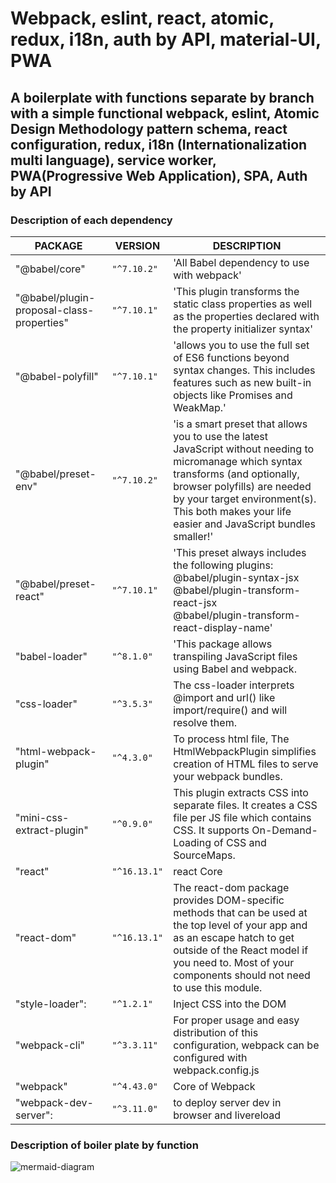  # Webpack, eslint, react, atomic, redux, i18n, auth by API, material-UI, PWA
## A boilerplate with functions separate by branch with a simple functional webpack, eslint, Atomic Design Methodology pattern  schema, react configuration, redux, i18n (Internationalization multi language), service worker, PWA(Progressive Web Application), SPA, Auth by API

### Description of each dependency

|PACKAGE|VERSION|DESCRIPTION|
|----------------|-------------------------------|-----------------------------|
|"@babel/core"|`"^7.10.2"`            |'All Babel dependency to use with webpack' |
|"@babel/plugin-proposal-class-properties"|`"^7.10.1"`            |'This plugin transforms the static class properties as well as the properties declared with the property initializer syntax'|
|"@babel-polyfill"|`"^7.10.1"`            |'allows you to use the full set of ES6 functions beyond syntax changes. This includes features such as new built-in objects like Promises and WeakMap.'|
|"@babel/preset-env"|`"^7.10.2"`|'is a smart preset that allows you to use the latest JavaScript without needing to micromanage which syntax transforms (and optionally, browser polyfills) are needed by your target environment(s). This both makes your life easier and JavaScript bundles smaller!'|
|"@babel/preset-react"|`"^7.10.1"`            |'This preset always includes the following plugins: <br /> @babel/plugin-syntax-jsx <br /> @babel/plugin-transform-react-jsx <br /> @babel/plugin-transform-react-display-name'|
|"babel-loader"|`"^8.1.0"`            |'This package allows transpiling JavaScript files using Babel and webpack.|
|"css-loader"|`"^3.5.3"`            |The css-loader interprets @import and url() like import/require() and will resolve them.|
|"html-webpack-plugin"|  `"^4.3.0"` | To process html file, The HtmlWebpackPlugin simplifies creation of HTML files to serve your webpack bundles.  |
|"mini-css-extract-plugin"|`"^0.9.0"`|This plugin extracts CSS into separate files. It creates a CSS file per JS file which contains CSS. It supports On-Demand-Loading of CSS and SourceMaps.|
|"react"| `"^16.13.1"` | react Core |
|"react-dom" |`"^16.13.1"`| The react-dom package provides DOM-specific methods that can be used at the top level of your app and as an escape hatch to get outside of the React model if you need to. Most of your components should not need to use this module.|
|"style-loader": |`"^1.2.1"`| Inject CSS into the DOM |
|"webpack-cli"| `"^3.3.11"` |For proper usage and easy distribution of this configuration, webpack can be configured with webpack.config.js|
|"webpack" | `"^4.43.0"`|Core of Webpack|
|"webpack-dev-server": | `"^3.11.0"`| to deploy server dev in browser and livereload    |

### Description of boiler plate by function

![mermaid-diagram](https://raw.githubusercontent.com/oteroweb/webpack-react-atomic-redux-i18n-auth-material-UI-PWA/master/mermaid-diagram-20200623053245.svg)
